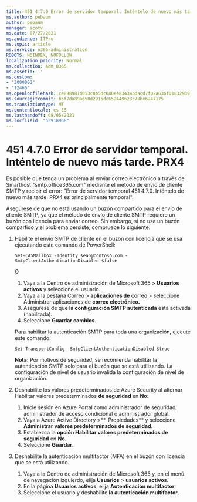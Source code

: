 ```yaml
---
title: 451 4.7.0 Error de servidor temporal. Inténtelo de nuevo más tarde. PRX4
ms.author: pebaum
author: pebaum
manager: scotv
ms.date: 07/27/2021
ms.audience: ITPro
ms.topic: article
ms.service: o365-administration
ROBOTS: NOINDEX, NOFOLLOW
localization_priority: Normal
ms.collection: Adm_O365
ms.assetid: ''
ms.custom:
- "3000003"
- "12465"
ms.openlocfilehash: ce898981d053c8b5dc080ee83434bdacd7f02a636f0183293915bacdb48ba4ef
ms.sourcegitcommit: b5f7da89a650d2915dc652449623c78be6247175
ms.translationtype: MT
ms.contentlocale: es-ES
ms.lasthandoff: 08/05/2021
ms.locfileid: "53918968"
---
```

# <a name="451-470-temporary-server-error-please-try-again-later-prx4"></a>451 4.7.0 Error de servidor temporal. Inténtelo de nuevo más tarde. PRX4

Es posible que tenga un problema al enviar correo electrónico a través de Smarthost "smtp.office365.com" mediante el método de envío de cliente SMTP y recibir el error: "Error de servidor temporal 451 4.7.0. Inténtelo de nuevo más tarde. PRX4 es principalmente temporal". 

Asegúrese de que no está usando un buzón compartido para el envío de cliente SMTP, ya que el método de envío de cliente SMTP requiere un buzón con licencia para enviar correo. Sin embargo, si no usa un buzón compartido y el problema persiste, compruebe lo siguiente:

1. Habilite el envío SMTP de cliente en el buzón con licencia que se usa ejecutando este comando de PowerShell:

    ```Set-CASMailbox -Identity sean@contoso.com -SmtpClientAuthenticationDisabled $false```

    O

    1. Vaya a la Centro de administración de Microsoft 365 > **Usuarios activos** y seleccione el usuario.
    1. Vaya a la pestaña Correo > **aplicaciones de** correo > seleccione Administrar aplicaciones de **correo electrónico.** 
    1. Asegúrese de que **la configuración SMTP autenticada** está activada (habilitada).
    1. Seleccione **Guardar cambios**.
    
    Para habilitar la autenticación SMTP para toda una organización, ejecute este comando:

    `Set-TransportConfig -SmtpClientAuthenticationDisabled $true`
 
    **Nota:** Por motivos de seguridad, se recomienda habilitar la autenticación SMTP solo para el buzón que se está utilizando. La configuración de nivel de usuario invalida la configuración de nivel de organización.

2. Deshabilite los valores predeterminados de Azure Security al alternar Habilitar valores predeterminados **de seguridad** en **No:**

    1. Inicie sesión en Azure Portal como administrador de seguridad, administrador de acceso condicional o administrador global.
    1. Vaya a Azure Active Directory >**  Propiedades** y seleccione **Administrar valores predeterminados de seguridad**.
    1. Establezca la **opción Habilitar valores predeterminados de seguridad** en **No**.
    1. Seleccione **Guardar**.

3. Deshabilite la autenticación multifactor (MFA) en el buzón con licencia que se está utilizando.

    1. Vaya a la Centro de administración de Microsoft 365 y, en el menú de navegación izquierdo, elija **Usuarios**  >  **usuarios activos.**
    1. En la página **Usuarios activos**, elija **Autenticación multifactor**.
    1. Seleccione el usuario y deshabilite **la autenticación multifactor**.

